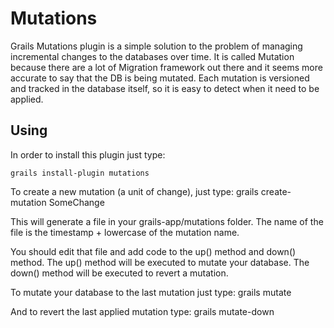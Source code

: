 # Mutations

Grails Mutations plugin is a simple solution to the problem of managing incremental changes to the databases over time. It is called Mutation because there are a lot of Migration framework out there and it seems more accurate to say that the DB is being mutated. Each mutation is versioned and tracked in the database itself, so it is easy to detect when it need to be applied.

## Using

In order to install this plugin just type:

    grails install-plugin mutations

To create a new mutation (a unit of change), just type:
    grails create-mutation SomeChange

This will generate a file in your grails-app/mutations folder. The name of the file is the timestamp + lowercase of the mutation name.

You should edit that file and add code to the up() method and down() method. The up() method will be executed to mutate your database. The down() method will be executed to revert a mutation.

To mutate your database to the last mutation just type:
    grails mutate


And to revert the last applied mutation type:
    grails mutate-down

